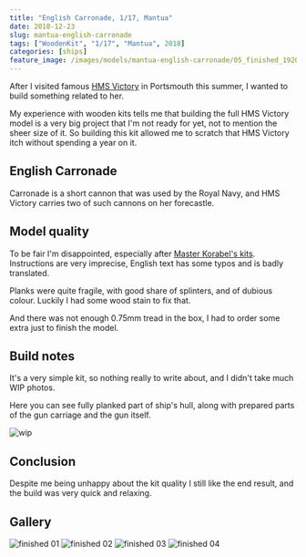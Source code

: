 ```yaml
---
title: "English Carronade, 1/17, Mantua"
date: 2018-12-23
slug: mantua-english-carronade
tags: ["WoodenKit", "1/17", "Mantua", 2018]
categories: [ships]
feature_image: /images/models/mantua-english-carronade/05_finished_1920.jpg
---
```

After I visited famous [HMS Victory](https://en.wikipedia.org/wiki/HMS_Victory) in Portsmouth this summer, I wanted to build something related to her.

My experience with wooden kits tells me that building the full HMS Victory model is a very big project that I'm not ready for yet, not to mention the sheer size of it.
So building this kit allowed me to scratch that HMS Victory itch without spending a year on it.


## English Carronade
Carronade is a short cannon that was used by the Royal Navy, and HMS Victory carries two of such cannons on her forecastle.

## Model quality
To be fair I'm disappointed, especially after [Master Korabel's kits](/tags/master-korabel/). Instructions are very imprecise, English text has some typos and is badly translated.

Planks were quite fragile, with good share of splinters, and of dubious colour. Luckily I had some wood stain to fix that.

And there was not enough 0.75mm tread in the box, I had to order some extra just to finish the model.


## Build notes
It's a very simple kit, so nothing really to write about, and I didn't take much WIP photos.


Here you can see fully planked part of ship's hull, along with prepared parts of the gun carriage and the gun itself.

![wip](/images/models/mantua-english-carronade/01_wip_1920.jpg)

## Conclusion

Despite me being unhappy about the kit quality I still like the end result, and the build was very quick and relaxing.

## Gallery

![finished 01](/images/models/mantua-english-carronade/02_finished_1920.jpg)
![finished 02](/images/models/mantua-english-carronade/03_finished_1920.jpg)
![finished 03](/images/models/mantua-english-carronade/04_finished_1920.jpg)
![finished 04](/images/models/mantua-english-carronade/05_finished_1920.jpg)
